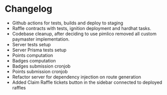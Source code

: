 
# Changelog

- Github actions for tests, builds and deploy to staging
- Raffle contracts with tests, ignition deployment and hardhat tasks.
- Codebase cleanup, after deciding to use pimlico removed all custom paymaster implementation.
- Server tests setup
- Server Prisma tests setup
- Points computation
- Badges computation
- Badges submission cronjob
- Points submission cronjob
- Refactor server for dependency injection on route generation
- Added Claim Raffle tickets button in the sidebar connected to deployed raffles
